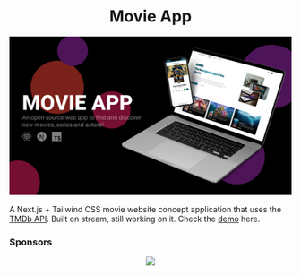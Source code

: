 <h1 align="center">Movie App</h1>

<p align="center">
  <img src="/demo.png" />
</p>

A Next.js + Tailwind CSS movie website concept application that uses the [TMDb API](https://www.themoviedb.org/).
Built on stream, still working on it. Check the [demo](https://movie-app-eggsy.netlify.app) here.

### Sponsors

<p align="center">
  <a href="https://github.com/sponsors/eggsy">
    <img src='https://cdn.jsdelivr.net/gh/eggsy/.github/sponsors.svg'/>
  </a>
</p>
